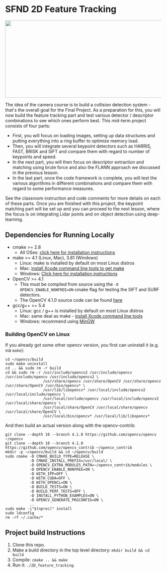 # SFND 2D Feature Tracking

<img src="images/keypoints.png" width="820" height="248" />

The idea of the camera course is to build a collision detection system - that's the overall goal for the Final Project. As a preparation for this, you will now build the feature tracking part and test various detector / descriptor combinations to see which ones perform best. This mid-term project consists of four parts:

* First, you will focus on loading images, setting up data structures and putting everything into a ring buffer to optimize memory load. 
* Then, you will integrate several keypoint detectors such as HARRIS, FAST, BRISK and SIFT and compare them with regard to number of keypoints and speed. 
* In the next part, you will then focus on descriptor extraction and matching using brute force and also the FLANN approach we discussed in the previous lesson. 
* In the last part, once the code framework is complete, you will test the various algorithms in different combinations and compare them with regard to some performance measures. 

See the classroom instruction and code comments for more details on each of these parts. Once you are finished with this project, the keypoint matching part will be set up and you can proceed to the next lesson, where the focus is on integrating Lidar points and on object detection using deep-learning. 

## Dependencies for Running Locally  
* cmake >= 2.8
  * All OSes: [click here for installation instructions](https://cmake.org/install/)
* make >= 4.1 (Linux, Mac), 3.81 (Windows)
  * Linux: make is installed by default on most Linux distros
  * Mac: [install Xcode command line tools to get make](https://developer.apple.com/xcode/features/)
  * Windows: [Click here for installation instructions](http://gnuwin32.sourceforge.net/packages/make.htm)
* OpenCV >= 4.1
  * This must be compiled from source using the `-D OPENCV_ENABLE_NONFREE=ON` cmake flag for testing the SIFT and SURF detectors.
  * The OpenCV 4.1.0 source code can be found [here](https://github.com/opencv/opencv/tree/4.1.0)
* gcc/g++ >= 5.4
  * Linux: gcc / g++ is installed by default on most Linux distros
  * Mac: same deal as make - [install Xcode command line tools](https://developer.apple.com/xcode/features/)
  * Windows: recommend using [MinGW](http://www.mingw.org/)

### Building OpenCV on Linux  

If you already got some other opencv version, you first can uninstall it (e.g. via `make`):  
```
cd ~/opencv/build
sudo make uninstall
cd .. && sudo rm -r build
cd && sudo rm -r /usr/include/opencv2 /usr/include/opencv /usr/include/opencv /usr/include/opencv2 \
                 /usr/share/opencv /usr/share/OpenCV /usr/share/opencv /usr/share/OpenCV /usr/bin/opencv* \
                 /usr/lib/libopencv* /usr/local/include/opencv2 /usr/local/include/opencv \
                 /usr/local/include/opencv /usr/local/include/opencv2 /usr/local/share/opencv \
                 /usr/local/share/OpenCV /usr/local/share/opencv /usr/local/share/OpenCV \
                 /usr/local/bin/opencv* /usr/local/lib/libopencv* 
```  

And then build an actual version along with the opencv-contrib:  
```
git clone --depth 10 --branch 4.1.0 https://github.com/opencv/opencv ~/opencv
git clone --depth 10 --branch 4.1.0 https://github.com/opencv/opencv_contrib ~/opencv_contrib
mkdir -p ~/opencv/build && cd ~/opencv/build
sudo cmake -D CMAKE_BUILD_TYPE=RELEASE \
           -D CMAKE_INSTALL_PREFIX=/usr/local/ \
           -D OPENCV_EXTRA_MODULES_PATH=~/opencv_contrib/modules \
           -D OPENCV_ENABLE_NONFREE=ON \
           -D WITH_IPP=OFF \
           -D WITH_CUDA=OFF \
           -D WITH_OPENCL=ON \
           -D BUILD_TESTS=ON \
           -D BUILD_PERF_TESTS=OFF \
           -D INSTALL_PYTHON_EXAMPLES=ON \
           -D OPENCV_GENERATE_PKGCONFIG=ON \
           ..
sudo make -j"$(nproc)" install
sudo ldconfig
rm -rf ~/.cache/*  
```  

## Project build Instructions  

1. Clone this repo.
2. Make a build directory in the top level directory: `mkdir build && cd build`
3. Compile: `cmake .. && make`
4. Run it: `./2D_feature_tracking`.
